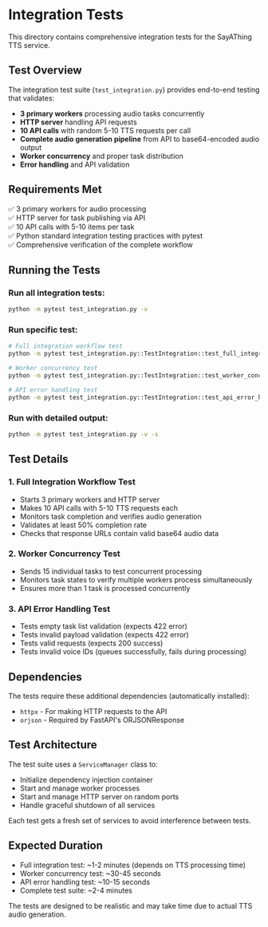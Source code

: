 # Integration Tests

This directory contains comprehensive integration tests for the SayAThing TTS service.

## Test Overview

The integration test suite (`test_integration.py`) provides end-to-end testing that validates:

- **3 primary workers** processing audio tasks concurrently
- **HTTP server** handling API requests
- **10 API calls** with random 5-10 TTS requests per call
- **Complete audio generation pipeline** from API to base64-encoded audio output
- **Worker concurrency** and proper task distribution
- **Error handling** and API validation

## Requirements Met

✅ 3 primary workers for audio processing  
✅ HTTP server for task publishing via API  
✅ 10 API calls with 5-10 items per task  
✅ Python standard integration testing practices with pytest  
✅ Comprehensive verification of the complete workflow  

## Running the Tests

### Run all integration tests:
```bash
python -m pytest test_integration.py -v
```

### Run specific test:
```bash
# Full integration workflow test
python -m pytest test_integration.py::TestIntegration::test_full_integration_workflow -v

# Worker concurrency test
python -m pytest test_integration.py::TestIntegration::test_worker_concurrency -v

# API error handling test
python -m pytest test_integration.py::TestIntegration::test_api_error_handling -v
```

### Run with detailed output:
```bash
python -m pytest test_integration.py -v -s
```

## Test Details

### 1. Full Integration Workflow Test
- Starts 3 primary workers and HTTP server
- Makes 10 API calls with 5-10 TTS requests each
- Monitors task completion and verifies audio generation
- Validates at least 50% completion rate
- Checks that response URLs contain valid base64 audio data

### 2. Worker Concurrency Test
- Sends 15 individual tasks to test concurrent processing
- Monitors task states to verify multiple workers process simultaneously
- Ensures more than 1 task is processed concurrently

### 3. API Error Handling Test
- Tests empty task list validation (expects 422 error)
- Tests invalid payload validation (expects 422 error)
- Tests valid requests (expects 200 success)
- Tests invalid voice IDs (queues successfully, fails during processing)

## Dependencies

The tests require these additional dependencies (automatically installed):
- `httpx` - For making HTTP requests to the API
- `orjson` - Required by FastAPI's ORJSONResponse

## Test Architecture

The test suite uses a `ServiceManager` class to:
- Initialize dependency injection container
- Start and manage worker processes
- Start and manage HTTP server on random ports
- Handle graceful shutdown of all services

Each test gets a fresh set of services to avoid interference between tests.

## Expected Duration

- Full integration test: ~1-2 minutes (depends on TTS processing time)
- Worker concurrency test: ~30-45 seconds
- API error handling test: ~10-15 seconds
- Complete test suite: ~2-4 minutes

The tests are designed to be realistic and may take time due to actual TTS audio generation.
